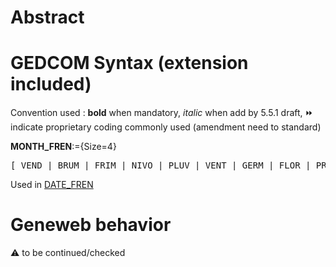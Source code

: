 ﻿# Abstract

# GEDCOM Syntax (extension included)
Convention used : **bold** when mandatory, _italic_ when add by 5.5.1 draft, &#x23E9; indicate proprietary coding commonly used (amendment need to standard)<br />

**MONTH_FREN**:={Size=4}
<pre>
[ VEND | BRUM | FRIM | NIVO | PLUV | VENT | GERM | FLOR | PRAI | MESS | THER | FRUC | COMP ]
</pre>
Used in <a href=Ged.DATE_FREN.md>DATE_FREN</a><br />

# Geneweb behavior


:warning: to be continued/checked

